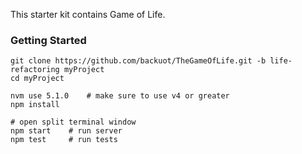 This starter kit contains Game of Life.

### Getting Started
```
git clone https://github.com/backuot/TheGameOfLife.git -b life-refactoring myProject
cd myProject

nvm use 5.1.0    # make sure to use v4 or greater
npm install

# open split terminal window
npm start    # run server
npm test     # run tests
```
